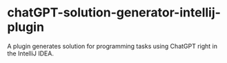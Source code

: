# chatGPT-solution-generator-intellij-plugin
A plugin generates solution for programming tasks using ChatGPT right in the IntelliJ IDEA.
